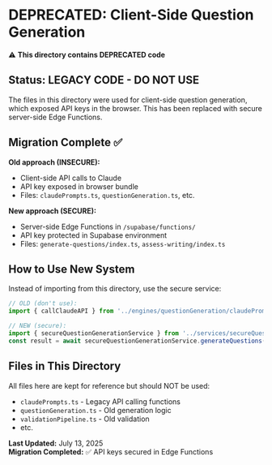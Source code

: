 # DEPRECATED: Client-Side Question Generation

⚠️ **This directory contains DEPRECATED code**

## Status: LEGACY CODE - DO NOT USE

The files in this directory were used for client-side question generation, which exposed API keys in the browser. This has been replaced with secure server-side Edge Functions.

## Migration Complete ✅

**Old approach (INSECURE):**
- Client-side API calls to Claude
- API key exposed in browser bundle
- Files: `claudePrompts.ts`, `questionGeneration.ts`, etc.

**New approach (SECURE):**
- Server-side Edge Functions in `/supabase/functions/`
- API key protected in Supabase environment
- Files: `generate-questions/index.ts`, `assess-writing/index.ts`

## How to Use New System

Instead of importing from this directory, use the secure service:

```typescript
// OLD (don't use):
import { callClaudeAPI } from '../engines/questionGeneration/claudePrompts';

// NEW (secure):
import { secureQuestionGenerationService } from '../services/secureQuestionGenerationService';
const result = await secureQuestionGenerationService.generateQuestions(request);
```

## Files in This Directory

All files here are kept for reference but should NOT be used:
- `claudePrompts.ts` - Legacy API calling functions
- `questionGeneration.ts` - Old generation logic
- `validationPipeline.ts` - Old validation
- etc.

**Last Updated:** July 13, 2025  
**Migration Completed:** ✅ API keys secured in Edge Functions